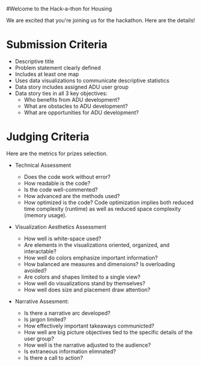
#Welcome to the Hack-a-thon for Housing

We are excited that you're joining us for the hackathon. Here are the details!

# Submission Criteria

* Descriptive title 
* Problem statement clearly defined
* Includes at least one map
* Uses data visualizations to communicate descriptive statistics 
* Data story includes assigned ADU user group
* Data story ties in all 3 key objectives:
  * Who benefits from ADU development?
  * What are obstacles to ADU development?
  * What are opportunities for ADU development?
  
 # Judging Criteria
 
 Here are the metrics for prizes selection.
 
 * Technical Assessment
    * Does the code work without error? 
    * How readable is the code?
    * Is the code well-commented?
    * How advanced are the methods used?
    * How optimized is the code? Code optimization implies both reduced time complexity (runtime) as well as reduced space complexity (memory usage).

 * Visualization Aesthetics Assessment
    * How well is white-space used?
    * Are elements in the visualizations oriented, organized, and interactable?
    * How well do colors emphasize important information?
    * How balanced are measures and dimensions? Is overloading avoided?
    * Are colors and shapes limited to a single view?
    * How well do  visualizations stand by themselves?
    * How well does size and placement draw attention?
   
 * Narrative Assesment:
    * Is there a narrative arc developed?
    * Is jargon limited?
    * How effectively important takeaways communicted?
    * How well are big picture objectives tied to the specific details of the user group?
    * How well is the narrative adjusted to the audience?
    * Is extraneous information elimnated?
    * Is there a call to action?
    
    
  
 
